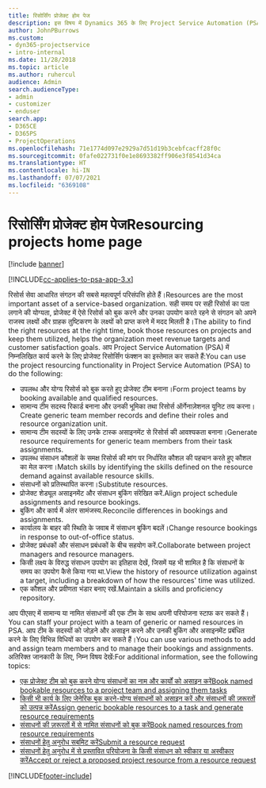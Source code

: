 ```yaml
---
title: रिसोर्सिंग प्रोजेक्ट होम पेज
description: इस विषय में Dynamics 365 के लिए Project Service Automation (PSA) में रिसोर्स प्रबंधन की क्षमताओं की जानकारी दी गई है।
author: JohnPBurrows
ms.custom:
- dyn365-projectservice
- intro-internal
ms.date: 11/28/2018
ms.topic: article
ms.author: ruhercul
audience: Admin
search.audienceType:
- admin
- customizer
- enduser
search.app:
- D365CE
- D365PS
- ProjectOperations
ms.openlocfilehash: 71e1774d097e2929a7d51d19b3cebfcacff28f0c
ms.sourcegitcommit: 0fafe022731f0e1e8693382ff906e3f8541d34ca
ms.translationtype: HT
ms.contentlocale: hi-IN
ms.lasthandoff: 07/07/2021
ms.locfileid: "6369108"
---
```

# <a name="resourcing-projects-home-page"></a><span data-ttu-id="095cd-103">रिसोर्सिंग प्रोजेक्ट होम पेज</span><span class="sxs-lookup"><span data-stu-id="095cd-103">Resourcing projects home page</span></span>

[!include [banner](../includes/psa-now-project-operations.md)]

[!INCLUDE[cc-applies-to-psa-app-3.x](../includes/cc-applies-to-psa-app-3x.md)]

<span data-ttu-id="095cd-104">रिसोर्स सेवा आधारित संगठन की सबसे महत्वपूर्ण परिसंपत्ति होते हैं।</span><span class="sxs-lookup"><span data-stu-id="095cd-104">Resources are the most important asset of a service-based organization.</span></span> <span data-ttu-id="095cd-105">सही समय पर सही रिसोर्स का पता लगाने की योग्यता, प्रोजेक्ट में ऐसे रिसोर्स को बुक करने और उनका उपयोग करते रहने से संगठन को अपने राजस्व लक्ष्यों और ग्राहक तुष्टिकरण के लक्ष्यों को प्राप्त करने में मदद मिलती है।</span><span class="sxs-lookup"><span data-stu-id="095cd-105">The ability to find the right resources at the right time, book those resources on projects and keep them utilized, helps the organization meet revenue targets and customer satisfaction goals.</span></span> <span data-ttu-id="095cd-106">आप Project Service Automation (PSA) में निम्नलिखित कार्य करने के लिए प्रोजेक्ट रिसोर्सिंग फंक्शन का इस्तेमाल कर सकते हैं:</span><span class="sxs-lookup"><span data-stu-id="095cd-106">You can use the project resourcing functionality in Project Service Automation (PSA) to do the following:</span></span>

- <span data-ttu-id="095cd-107">उपलब्ध और योग्य रिसोर्स को बुक करते हुए प्रोजेक्ट टीम बनाना।</span><span class="sxs-lookup"><span data-stu-id="095cd-107">Form project teams by booking available and qualified resources.</span></span>
- <span data-ttu-id="095cd-108">सामान्य टीम सदस्य रिकार्ड बनाना और उनकी भूमिका तथा रिसोर्स ऑर्गेनाज़ेशनल यूनिट तय करना।</span><span class="sxs-lookup"><span data-stu-id="095cd-108">Create generic team member records and define their roles and resource organization unit.</span></span>
- <span data-ttu-id="095cd-109">सामान्य टीम सदस्यों के लिए उनके टास्क असाइनमेंट से रिसोर्स की आवश्यकता बनाना।</span><span class="sxs-lookup"><span data-stu-id="095cd-109">Generate resource requirements for generic team members from their task assignments.</span></span>
- <span data-ttu-id="095cd-110">उपलब्ध संसाधन कौशलों के समक्ष रिसोर्स की मांग पर निर्धारित कौशल की पहचान करते हुए कौशल का मेल करना।</span><span class="sxs-lookup"><span data-stu-id="095cd-110">Match skills by identifying the skills defined on the resource demand against available resource skills.</span></span>
- <span data-ttu-id="095cd-111">संसाधनों को प्रतिस्थापित करना।</span><span class="sxs-lookup"><span data-stu-id="095cd-111">Substitute resources.</span></span>
- <span data-ttu-id="095cd-112">प्रोजेक्ट शेड्यूल असाइनमेंट और संसाधन बुकिंग संरेखित करें.</span><span class="sxs-lookup"><span data-stu-id="095cd-112">Align project schedule assignments and resource bookings.</span></span>
- <span data-ttu-id="095cd-113">बुकिंग और कार्य में अंतर सामंजस्य.</span><span class="sxs-lookup"><span data-stu-id="095cd-113">Reconcile differences in bookings and assignments.</span></span>
- <span data-ttu-id="095cd-114">कार्यालय के बाहर की स्थिति के जवाब में संसाधन बुकिंग बदलें।</span><span class="sxs-lookup"><span data-stu-id="095cd-114">Change resource bookings in response to out-of-office status.</span></span>
- <span data-ttu-id="095cd-115">प्रोजेक्ट प्रबंधकों और संसाधन प्रबंधकों के बीच सहयोग करें.</span><span class="sxs-lookup"><span data-stu-id="095cd-115">Collaborate between project managers and resource managers.</span></span>
- <span data-ttu-id="095cd-116">किसी लक्ष्य के विरुद्ध संसाधन उपयोग का इतिहास देखें, जिसमें यह भी शामिल है कि संसाधनों के समय का उपयोग कैसे किया गया था.</span><span class="sxs-lookup"><span data-stu-id="095cd-116">View the history of resource utilization against a target, including a breakdown of how the resources' time was utilized.</span></span>
- <span data-ttu-id="095cd-117">एक कौशल और प्रवीणता भंडार बनाए रखें.</span><span class="sxs-lookup"><span data-stu-id="095cd-117">Maintain a skills and proficiency repository.</span></span>


<span data-ttu-id="095cd-118">आप पीएसए में सामान्य या नामित संसाधनों की एक टीम के साथ अपनी परियोजना स्टाफ कर सकते हैं।</span><span class="sxs-lookup"><span data-stu-id="095cd-118">You can staff your project with a team of generic or named resources in PSA.</span></span> <span data-ttu-id="095cd-119">आप टीम के सदस्यों को जोड़ने और असाइन करने और उनकी बुकिंग और असाइनमेंट प्रबंधित करने के लिए विभिन्न विधियों का उपयोग कर सकते हैं।</span><span class="sxs-lookup"><span data-stu-id="095cd-119">You can use various methods to add and assign team members and to manage their bookings and assignments.</span></span> <span data-ttu-id="095cd-120">अतिरिक्त जानकारी के लिए, निम्न विषय देखें:</span><span class="sxs-lookup"><span data-stu-id="095cd-120">For additional information, see the following topics:</span></span>

- [<span data-ttu-id="095cd-121">एक प्रोजेक्ट टीम को बुक करने योग्य संसाधनों का नाम और कार्यों को असाइन करें</span><span class="sxs-lookup"><span data-stu-id="095cd-121">Book named bookable resources to a project team and assigning them tasks</span></span>](assign-named-bookable-resource.md)
- [<span data-ttu-id="095cd-122">किसी भी कार्य के लिए जेनेरिक बुक करने-योग्य संसाधनों को असाइन करें और संसाधनों की ज़रूरतों को उत्पन्न करें</span><span class="sxs-lookup"><span data-stu-id="095cd-122">Assign generic bookable resources to a task and generate resource requirements</span></span>](assign-generic-bookable-resource.md)
- [<span data-ttu-id="095cd-123">संसाधनों की ज़रूरतों में से नामित संसाधनों को बुक करें</span><span class="sxs-lookup"><span data-stu-id="095cd-123">Book named resources from resource requirements</span></span>](book-named-resource.md)
- [<span data-ttu-id="095cd-124">संसाधनों हेतु अनुरोध सबमिट करें</span><span class="sxs-lookup"><span data-stu-id="095cd-124">Submit a resource request</span></span>](submit-resource-request.md)
- [<span data-ttu-id="095cd-125">संसाधनों हेतु अनुरोध में से प्रस्तावित परियोजना के किसी संसाधन को स्वीकार या अस्वीकार करें</span><span class="sxs-lookup"><span data-stu-id="095cd-125">Accept or reject a proposed project resource from a resource request</span></span>](accept-reject-proposed-resource.md)


[!INCLUDE[footer-include](../includes/footer-banner.md)]